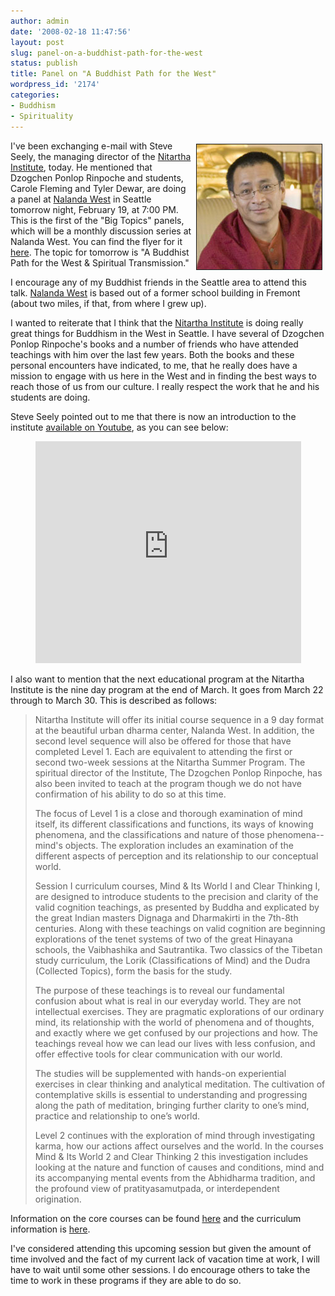 ```yaml
---
author: admin
date: '2008-02-18 11:47:56'
layout: post
slug: panel-on-a-buddhist-path-for-the-west
status: publish
title: Panel on "A Buddhist Path for the West"
wordpress_id: '2174'
categories:
- Buddhism
- Spirituality
---
```

<img src="/images/dpr2007.jpg" align="right" border="1" hspace="5" vspace="5">I've been exchanging e-mail with Steve Seely, the managing director of the <a href="http://www.nitarthainstitute.org">Nitartha Institute</a>, today. He mentioned that Dzogchen Ponlop Rinpoche and students, Carole Fleming and Tyler Dewar, are doing a panel at <a href="http://www.nalandawest.org">Nalanda West</a> in Seattle tomorrow night, February 19, at 7:00 PM. This is the first of the "Big Topics" panels, which will be a monthly discussion series at Nalanda West. You can find the flyer for it <a href="http://www.nalandawest.org/NW_BigTopics08.pdf">here</a>. The topic for tomorrow is "A Buddhist Path for the West &amp; Spiritual Transmission."



I encourage any of my Buddhist friends in the Seattle area to attend this talk. <a href="http://www.nalandawest.org">Nalanda West</a> is based out of a former school building in Fremont (about two miles, if that, from where I grew up). 



I wanted to reiterate that I think that the <a href="http://www.nitarthainstitute.org">Nitartha Institute</a> is doing really great things for Buddhism in the West in Seattle. I have several of Dzogchen Ponlop Rinpoche's books and a number of friends who have attended teachings with him over the last few years. Both the books and these personal encounters have indicated, to me, that he really does have a mission to engage with us here in the West and in finding the best ways to reach those of us from our culture. I really respect the work that he and his students are doing.



Steve Seely pointed out to me that there is now an introduction to the institute <a href="http://www.youtube.com/watch?v=LNuWprS6p2o">available on Youtube</a>, as you can see below:

<p align="center"><object width="425" height="355"><param name="movie" value="http://www.youtube.com/v/LNuWprS6p2o&rel=1"></param><param name="wmode" value="transparent"></param><embed src="http://www.youtube.com/v/LNuWprS6p2o&rel=1" type="application/x-shockwave-flash" wmode="transparent" width="425" height="355"></embed></object></p>



I also want to mention that the next educational program at the Nitartha Institute is the nine day program at the end of March. It goes from March 22 through to March 30. This is described as follows:

<blockquote>Nitartha Institute will offer its initial course sequence in a 9 day format at the beautiful urban dharma center, Nalanda West. In addition, the second level sequence will also be offered for those that have completed Level 1. Each are equivalent to attending the first or second two-week sessions at the Nitartha Summer Program. The spiritual director of the Institute, The Dzogchen Ponlop Rinpoche, has also been invited to teach at the program though we do not have confirmation of his ability to do so at this time.



The focus of Level 1 is a close and thorough examination of mind itself, its different classifications and functions, its ways of knowing phenomena, and the classifications and nature of those phenomena--mind's objects. The exploration includes an examination of the different aspects of perception and its relationship to our conceptual world.



Session I curriculum courses, Mind & Its World I and Clear Thinking I, are designed to introduce students to the precision and clarity of the valid cognition teachings, as presented by Buddha and explicated by the great Indian masters Dignaga and Dharmakirti in the 7th-8th centuries. Along with these teachings on valid cognition are beginning explorations of the tenet systems of two of the great Hinayana schools, the Vaibhashika and Sautrantika. Two classics of the Tibetan study curriculum, the Lorik (Classifications of Mind) and the Dudra (Collected Topics), form the basis for the study.



The purpose of these teachings is to reveal our fundamental confusion about what is real in our everyday world. They are not intellectual exercises. They are pragmatic explorations of our ordinary mind, its relationship with the world of phenomena and of thoughts, and exactly where we get confused by our projections and how. The teachings reveal how we can lead our lives with less confusion, and offer effective tools for clear communication with our world.



The studies will be supplemented with hands-on experiential exercises in clear thinking and analytical meditation. The cultivation of contemplative skills is essential to understanding and progressing along the path of meditation, bringing further clarity to one’s mind, practice and relationship to one’s world.



Level 2 continues with the exploration of mind through investigating karma, how our actions affect ourselves and the world. In the courses Mind & Its World 2 and Clear Thinking 2 this investigation includes looking at the nature and function of causes and conditions, mind and its accompanying mental events from the Abhidharma tradition, and the profound view of pratityasamutpada, or interdependent origination.</blockquote>

Information on the core courses can be found <a href="http://www.nitarthainstitute.org/curriculum_courses_core_courses.html">here</a> and the curriculum information is <a href="http://www.nitarthainstitute.org/curriculum_overview.html">here</a>.



I've considered attending this upcoming session but given the amount of time involved and the fact of my current lack of vacation time at work, I will have to wait until some other sessions. I do encourage others to take the time to work in these programs if they are able to do so.
